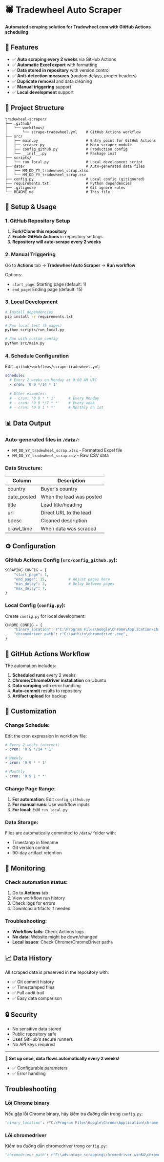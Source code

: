 # 🕷️ Tradewheel Auto Scraper

**Automated scraping solution for Tradewheel.com with GitHub Actions scheduling**

## 🎯 Features

- ✅ **Auto scraping every 2 weeks** via GitHub Actions
- ✅ **Automatic Excel export** with formatting
- ✅ **Data stored in repository** with version control
- ✅ **Anti-detection measures** (random delays, proper headers)
- ✅ **Duplicate removal** and data cleaning
- ✅ **Manual triggering** support
- ✅ **Local development** support

## 📁 Project Structure

```
tradewheel-scraper/
├── .github/
│   └── workflows/
│       └── scrape-tradewheel.yml    # GitHub Actions workflow
├── src/
│   ├── main.py                      # Entry point for GitHub Actions
│   ├── scraper.py                   # Main scraper module
│   ├── config_github.py             # Production config
│   └── __init__.py                  # Package init
├── scripts/
│   └── run_local.py                 # Local development script
├── data/                            # Auto-generated data files
│   ├── MM_DD_YY_tradewheel_scrap.xlsx
│   └── MM_DD_YY_tradewheel_scrap.csv
├── config.py                        # Local config (gitignored)
├── requirements.txt                 # Python dependencies
├── .gitignore                       # Git ignore rules
└── README.md                        # This file
```

## 🚀 Setup & Usage

### 1. GitHub Repository Setup

1. **Fork/Clone this repository**
2. **Enable GitHub Actions** in repository settings
3. **Repository will auto-scrape every 2 weeks**

### 2. Manual Triggering

Go to **Actions** tab → **Tradewheel Auto Scraper** → **Run workflow**

Options:
- `start_page`: Starting page (default: 1)
- `end_page`: Ending page (default: 15)

### 3. Local Development

```bash
# Install dependencies
pip install -r requirements.txt

# Run local test (5 pages)
python scripts/run_local.py

# Run with custom config
python src/main.py
```

### 4. Schedule Configuration

Edit `.github/workflows/scrape-tradewheel.yml`:

```yaml
schedule:
  # Every 2 weeks on Monday at 9:00 AM UTC
  - cron: '0 9 */14 * 1'
  
  # Other examples:
  # - cron: '0 9 * * 1'      # Every Monday
  # - cron: '0 9 */7 * *'    # Every week
  # - cron: '0 9 1 * *'      # Monthly on 1st
```

## 📊 Data Output

### Auto-generated files in `/data/`:

- `MM_DD_YY_tradewheel_scrap.xlsx` - Formatted Excel file
- `MM_DD_YY_tradewheel_scrap.csv` - Raw CSV data

### Data Structure:

| Column | Description |
|--------|-------------|
| country | Buyer's country |
| date_posted | When the lead was posted |
| title | Lead title/heading |
| url | Direct URL to the lead |
| bdesc | Cleaned description |
| crawl_time | When data was scraped |

## ⚙️ Configuration

### GitHub Actions Config (`src/config_github.py`):

```python
SCRAPING_CONFIG = {
    "start_page": 1,
    "end_page": 15,          # Adjust pages here
    "min_delay": 3,          # Delay between pages
    "max_delay": 7,
}
```

### Local Config (`config.py`):

Create `config.py` for local development:

```python
CHROME_CONFIG = {
    "binary_location": r"C:\Program Files\Google\Chrome\Application\chrome.exe",
    "chromedriver_path": r"C:\path\to\chromedriver.exe",
}
```

## 🤖 GitHub Actions Workflow

The automation includes:

1. **Scheduled runs** every 2 weeks
2. **Chrome/ChromeDriver installation** on Ubuntu
3. **Data scraping** with error handling
4. **Auto-commit** results to repository
5. **Artifact upload** for backup

## 🔧 Customization

### Change Schedule:

Edit the cron expression in workflow file:

```yaml
# Every 2 weeks (current)
- cron: '0 9 */14 * 1'

# Weekly
- cron: '0 9 * * 1'

# Monthly  
- cron: '0 9 1 * *'
```

### Change Page Range:

1. **For automation**: Edit `config_github.py`
2. **For manual runs**: Use workflow inputs
3. **For local**: Edit `run_local.py`

### Data Storage:

Files are automatically committed to `/data/` folder with:
- Timestamp in filename
- Git version control
- 90-day artifact retention

## 🚨 Monitoring

### Check automation status:

1. Go to **Actions** tab
2. View workflow run history
3. Check logs for errors
4. Download artifacts if needed

### Troubleshooting:

- **Workflow fails**: Check Actions logs
- **No data**: Website might be down/changed
- **Local issues**: Check Chrome/ChromeDriver paths

## 📈 Data History

All scraped data is preserved in the repository with:
- ✅ Git commit history
- ✅ Timestamped files
- ✅ Full audit trail
- ✅ Easy data comparison

## 🔒 Security

- No sensitive data stored
- Public repository safe
- Uses GitHub's secure runners
- No API keys required

---

**🎉 Set up once, data flows automatically every 2 weeks!**
- ✅ Configurable parameters
- ✅ Error handling

## Troubleshooting

### Lỗi Chrome binary

Nếu gặp lỗi Chrome binary, hãy kiểm tra đường dẫn trong `config.py`:

```python
"binary_location": r"C:\Program Files\Google\Chrome\Application\chrome.exe"
```

### Lỗi chromedriver

Kiểm tra đường dẫn chromedriver trong `config.py`:

```python
"chromedriver_path": r"E:\advantage_scrapping\chromedriver-win64\chromedriver.exe"
```

